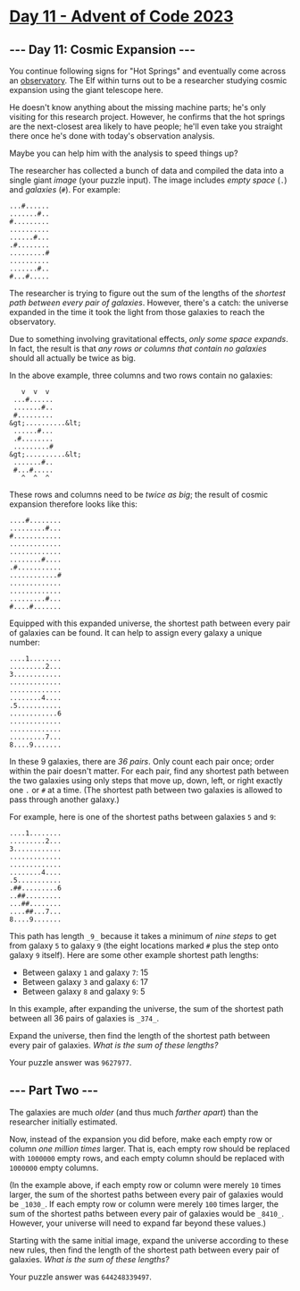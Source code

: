 [Day 11 - Advent of Code 2023](https://adventofcode.com/2023/day/11)
================================================================================

\--- Day 11: Cosmic Expansion ---
---------------------------------

You continue following signs for "Hot Springs" and eventually come across an [observatory](https://en.wikipedia.org/wiki/Observatory). The Elf within turns out to be a researcher studying cosmic expansion using the giant telescope here.

He doesn't know anything about the missing machine parts; he's only visiting for this research project. However, he confirms that the hot springs are the next-closest area likely to have people; he'll even take you straight there once he's done with today's observation analysis.

Maybe you can help him with the analysis to speed things up?

The researcher has collected a bunch of data and compiled the data into a single giant _image_ (your puzzle input). The image includes _empty space_ (`.`) and _galaxies_ (`#`). For example:

```
...#......
.......#..
#.........
..........
......#...
.#........
.........#
..........
.......#..
#...#.....
```

The researcher is trying to figure out the sum of the lengths of the _shortest path between every pair of galaxies_. However, there's a catch: the universe expanded in the time it took the light from those galaxies to reach the observatory.

Due to something involving gravitational effects, _only some space expands_. In fact, the result is that _any rows or columns that contain no galaxies_ should all actually be twice as big.

In the above example, three columns and two rows contain no galaxies:

```
   v  v  v
 ...#......
 .......#..
 #.........
&gt;..........&lt;
 ......#...
 .#........
 .........#
&gt;..........&lt;
 .......#..
 #...#.....
   ^  ^  ^
```

These rows and columns need to be _twice as big_; the result of cosmic expansion therefore looks like this:

```
....#........
.........#...
#............
.............
.............
........#....
.#...........
............#
.............
.............
.........#...
#....#.......
```

Equipped with this expanded universe, the shortest path between every pair of galaxies can be found. It can help to assign every galaxy a unique number:

```
....1........
.........2...
3............
.............
.............
........4....
.5...........
............6
.............
.............
.........7...
8....9.......
```

In these 9 galaxies, there are _36 pairs_. Only count each pair once; order within the pair doesn't matter. For each pair, find any shortest path between the two galaxies using only steps that move up, down, left, or right exactly one `.` or `#` at a time. (The shortest path between two galaxies is allowed to pass through another galaxy.)

For example, here is one of the shortest paths between galaxies `5` and `9`:

```
....1........
.........2...
3............
.............
.............
........4....
.5...........
.##.........6
..##.........
...##........
....##...7...
8....9.......
```

This path has length `_9_` because it takes a minimum of _nine steps_ to get from galaxy `5` to galaxy `9` (the eight locations marked `#` plus the step onto galaxy `9` itself). Here are some other example shortest path lengths:

-   Between galaxy `1` and galaxy `7`: 15
-   Between galaxy `3` and galaxy `6`: 17
-   Between galaxy `8` and galaxy `9`: 5

In this example, after expanding the universe, the sum of the shortest path between all 36 pairs of galaxies is `_374_`.

Expand the universe, then find the length of the shortest path between every pair of galaxies. _What is the sum of these lengths?_

Your puzzle answer was `9627977`.

\--- Part Two ---
-----------------

The galaxies are much _older_ (and thus much _farther apart_) than the researcher initially estimated.

Now, instead of the expansion you did before, make each empty row or column _one million times_ larger. That is, each empty row should be replaced with `1000000` empty rows, and each empty column should be replaced with `1000000` empty columns.

(In the example above, if each empty row or column were merely `10` times larger, the sum of the shortest paths between every pair of galaxies would be `_1030_`. If each empty row or column were merely `100` times larger, the sum of the shortest paths between every pair of galaxies would be `_8410_`. However, your universe will need to expand far beyond these values.)

Starting with the same initial image, expand the universe according to these new rules, then find the length of the shortest path between every pair of galaxies. _What is the sum of these lengths?_

Your puzzle answer was `644248339497`.
